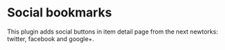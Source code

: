 Social bookmarks
================

This plugin adds social buttons in item detail page from the next newtorks: twitter, facebook and google+.